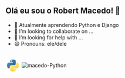 ## Olá eu sou o Robert Macedo! 👋

- 🌱 Atualmente aprendendo Python e Django
- 👯 I’m looking to collaborate on ...
- 🤔 I’m looking for help with ...
- 😄 Pronouns: ele/dele


<div style="display inline-block:"><br>
<img align="center" alt="macedo-Python" height-"30" width="40" src="https://raw.githubusercontent.com/devicons/devicon/master/icons/python/python-original.svg">
<img align="center" alt="macedo-Python" height-"30" width="40" src="https://raw.githubusercontent.com/devicons/devicon/master/icons/python/django-original.svg">
</div>


